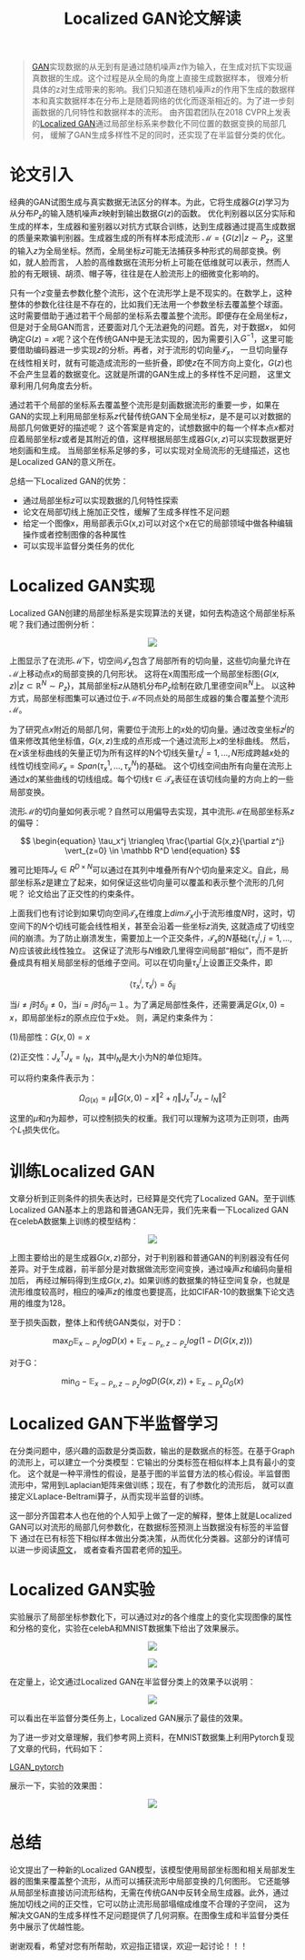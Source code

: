 ﻿---
layout: post
title: Localized GAN论文解读
category: 技术
tags: [GAN]
description: 
---

> [GAN](https://arxiv.org/abs/1406.2661)实现数据的从无到有是通过随机噪声z作为输入，在生成对抗下实现逼真数据的生成。这个过程是从全局的角度上直接生成数据样本，
很难分析具体的z对生成带来的影响。我们只知道在随机噪声z的作用下生成的数据样本和真实数据样本在分布上是随着网络的优化而逐渐相近的。为了进一步刻画数据的几何特性和数据样本的流形。
由齐国君团队在2018 CVPR上发表的[Localized GAN](https://arxiv.org/abs/1711.06020)通过局部坐标系来参数化不同位置的数据变换的局部几何，
缓解了GAN生成多样性不足的同时，还实现了在半监督分类的优化。

# 论文引入

经典的GAN试图生成与真实数据无法区分的样本。为此，它将生成器$G(z)$学习为从分布$P_z$的输入随机噪声$z$映射到输出数据$G(z)$的函数。
优化判别器以区分实际和生成的样本，生成器和鉴别器以对抗方式联合训练，达到生成器通过提高生成数据的质量来欺骗判别器。生成器生成的所有样本形成流形
$\mathcal M = \{ G(z) \vert z \sim P_z$，这里的输入$z$为全局坐标。然而，全局坐标$z$可能无法捕获多种形式的局部变换。例如，就人脸而言，
人脸的高维数据在流形分析上可能在低维就可以表示，然而人脸的有无眼镜、胡须、帽子等，往往是在人脸流形上的细微变化影响的。

只有一个$z$变量去参数化整个流形，这个在流形学上是不现实的。在数学上，这种整体的参数化往往是不存在的，比如我们无法用一个参数坐标去覆盖整个球面。
这时需要借助于通过若干个局部的坐标系去覆盖整个流形。即便存在全局坐标$z$，但是对于全局GAN而言，还要面对几个无法避免的问题。首先，对于数据$x$，
如何确定$G(z) = x$呢？这个在传统GAN中是无法实现的，因为需要引入$G^{-1}$，这里可能要借助编码器进一步实现$z$的分析。再者，对于流形的切向量$\mathcal T_x$，
一旦切向量存在线性相关时，就有可能造成流形的一些折叠，即使$z$在不同方向上变化，$G(z)$也不会产生显着的数据变化。这就是所谓的GAN生成上的多样性不足问题，
这里文章利用几何角度去分析。

通过若干个局部的坐标系去覆盖整个流形是刻画数据流形的重要一步，如果在GAN的实现上利用局部坐标系$z$代替传统GAN下全局坐标$z$，是不是可以对数据的局部几何做更好的描述呢？
这个答案是肯定的，试想数据中的每一个样本点$x$都对应着局部坐标$z$或者是其附近的值，这样根据局部生成器$G(x,z)$可以实现数据更好地刻画和生成。
当局部坐标系足够的多，可以实现对全局流形的无缝描述，这也是Localized GAN的意义所在。

总结一下Localized GAN的优势：

- 通过局部坐标$z$可以实现数据的几何特性探索
- 论文在局部切线上施加正交性，缓解了生成多样性不足问题
- 给定一个图像x，用局部表示G(x,z)可以对这个x在它的局部领域中做各种编辑操作或者控制图像的各种属性
- 可以实现半监督分类任务的优化

# Localized GAN实现

Localized GAN创建的局部坐标系是实现算法的关键，如何去构造这个局部坐标系呢？我们通过图例分析：

<p align="center">
    <img src="/assets/img/GAN/LGAN1.png">
</p>

上图显示了在流形$\mathcal M$下，切空间$\mathcal T_x$包含了局部所有的切向量，这些切向量允许在$\mathcal M$上移动点$x$的局部变换的几何形状。
这将在x周围形成一个局部坐标图$\{ G(x,z) \vert z \subset \mathbb R^N \sim P_z \}$，其局部坐标$z$从随机分布$P_z$绘制在欧几里德空间$\mathbb R^N$上。
以这种方式，局部坐标图集可以通过位于$\mathcal M$不同点处的局部生成器的集合覆盖整个流形$\mathcal M$。

为了研究点$x$附近的局部几何，需要位于流形上的$x$处的切向量。通过改变坐标$z^j$的值来修改其他坐标值，$G(x,z)$生成的点形成一个通过流形上$x$的坐标曲线。
然后，在$x$该坐标曲线的矢量正切为所有这样的N个切线矢量$\tau_x^j = 1,...,N$形成跨越$x$处的线性切线空间$\mathcal T_x = Span(\tau_x^1,...,\tau_x^N)$的基础。
这个切线空间由所有向量在流形上通过$x$的某些曲线的切线组成。每个切线$\tau \in \mathcal T_x$表征在该切线向量的方向上的一些局部变换。

流形$\mathcal M$的切向量如何表示呢？自然可以用偏导去实现，其中流形$\mathcal M$在局部坐标系$z$的偏导：

$$
\begin{equation}
\tau_x^j \triangleq \frac{\partial G(x,z}{\partial z^j} \vert_{z=0} \in \mathbb R^D
\end{equation}
$$

雅可比矩阵$J_x \in R^{D×N}$可以通过在其列中堆叠所有$N$个切向量来定义。自此，局部坐标系$z$是建立了起来，如何保证这些切向量可以覆盖和表示整个流形的几何呢？
论文给出了正交性的约束条件。

上面我们也有讨论到如果切向空间$\mathcal T_x$在维度上$dim \mathcal T_x$小于流形维度$N$时，这时，切空间下的$N$个切线可能会线性相关，甚至会沿着一些坐标$z$消失,
这就造成了切线空间的崩溃。为了防止崩溃发生，需要加上一个正交条件，$\mathcal T_x$的$N$基础$\{ \tau_x^j,j=1,...,N \}$应该彼此线性独立。
这保证了流形与$N$维欧几里得空间局部“相似”，而不是折叠成具有相关局部坐标的低维子空间。可以在切向量$\tau_x^j$上设置正交条件，即

$$
\begin{equation}
\langle \tau_x^i,\tau_x^j \rangle = \delta_{ij}
\end{equation}
$$

当$i \neq j$时$\delta_{ij} \neq 0$，当$i=j$时$\delta_{ij} ＝ １$。为了满足局部性条件，还需要满足$G(x,0) = x$，即局部坐标z的原点应位于x处。
则，满足约束条件为：

(1)局部性：$G(x,0) = x$

(2)正交性：$J_x^T J_x = I_N$，其中$I_N$是大小为N的单位矩阵。

可以将约束条件表示为：

$$
\begin{equation}
\Omega_{G(x)} = \mu \Vert G(x,0) -x \Vert^2 + \eta \Vert J_x^T J_x - I_N \Vert^2
\end{equation}
$$

这里的$\mu$和$\eta$为超参，可以控制损失的权重。我们可以理解为这项为正则项，由两个$L_1$损失优化。

# 训练Localized GAN

文章分析到正则条件的损失表达时，已经算是交代完了Localized GAN。至于训练Localized GAN基本上的思路和普通GAN无异，我们先来看一下Localized GAN
在celebA数据集上训练的模型结构：

<p align="center">
    <img src="/assets/img/GAN/LGAN2.png">
</p>

上图主要给出的是生成器$G(x,z)$部分，对于判别器和普通GAN的判别器没有任何差异。对于生成器，前半部分是对数据做流形空间变换，通过噪声$z$和编码向量相加后，
再经过解码得到生成$G(x,z)$。如果训练的数据集的特征空间复杂，也就是流形维度较高时，相应的噪声$z$的维度也要提高，比如CIFAR-10的数据集下论文选用的维度为128。

至于损失函数，整体上和传统GAN类似，对于D：

$$
\begin{equation}
\max_D \mathbb E_{x \sim P_x} log D(x) + \mathbb E_{x \sim P_x,z \sim P_z} log(1-D(G(x,z)))
\end{equation}
$$

对于G：

$$
\begin{equation}
\min_G -\mathbb E_{x \sim P_x,z \sim P_z} log D(G(x,z)) + \mathbb E_{x \sim P_x} \Omega_G(x)
\end{equation}
$$

# Localized GAN下半监督学习

在分类问题中，感兴趣的函数是分类函数，输出的是数据点的标签。在基于Graph的流形上，可以建立一个分类模型：它输出的分类标签在相似样本上具有最小的变化。
这个就是一种平滑性的假设，是基于图的半监督方法的核心假设。半监督图流形中，常用到Laplacian矩阵来做训练；现在，有了参数化的流形后，
就可以直接定义Laplace-Beltrami算子，从而实现半监督的训练。

这一部分齐国君本人也在他的个人知乎上做了一定的解释，整体上就是Localized GAN可以对流形的局部几何参数化，在数据标签预测上当数据没有标签的半监督下
通过在已有标签下相似样本做出分类决策，从而优化分类器。这部分的详情可以进一步阅读[原文](https://arxiv.org/abs/1711.06020)，
或者查看齐国君老师的[知乎](https://zhuanlan.zhihu.com/p/36410443)。

# Localized GAN实验

实验展示了局部坐标参数化下，可以通过对$z$的各个维度上的变化实现图像的属性和分格的变化，实验在celebA和MNIST数据集下给出了效果展示。

<p align="center">
    <img src="/assets/img/GAN/LGAN3.png">
</p>

<p align="center">
    <img src="/assets/img/GAN/LGAN4.png">
</p>

在定量上，论文通过Localized GAN在半监督分类上的效果予以说明：

<p align="center">
    <img src="/assets/img/GAN/LGAN5.png">
</p>

可以看出在半监督分类任务上，Localized GAN展示了最佳的效果。

为了进一步对文章理解，我们参考网上资料，在MNIST数据集上利用Pytorch复现了文章的代码，代码如下：

[LGAN_pytorch](https://github.com/TwistedW/LGAN_pytorch)

展示一下，实验的效果图：

<p align="center">
    <img src="/assets/img/GAN/LGAN6.png">
</p>

# 总结

论文提出了一种新的Localized GAN模型，该模型使用局部坐标图和相关局部发生器的图集来覆盖整个流形，从而可以捕获流形中局部变换的几何图形。
它还能够从局部坐标直接访问流形结构，无需在传统GAN中反转全局生成器。此外，通过施加切线之间的正交性，它可以防止流形局部塌缩成维度不合理的子空间，
这为解决文GAN的生成多样性不足问题提供了几何洞察。在图像生成和半监督分类任务中展示了优越性能。

谢谢观看，希望对您有所帮助，欢迎指正错误，欢迎一起讨论！！！
